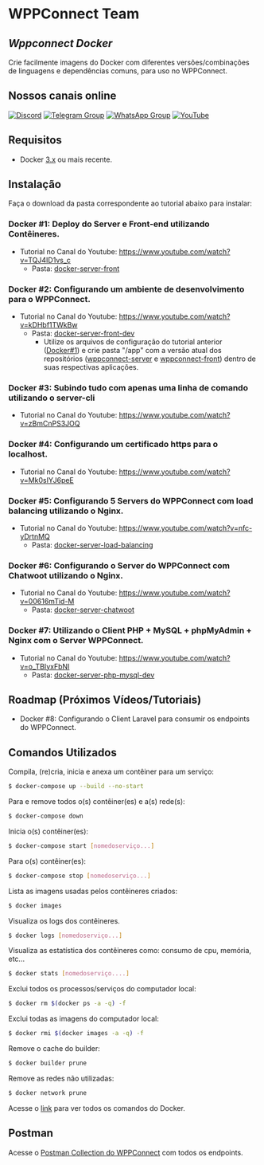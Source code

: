 # WPPConnect Team
## _Wppconnect Docker_

Crie facilmente imagens do Docker com diferentes versões/combinações de linguagens e dependências comuns, para uso no WPPConnect.

## Nossos canais online

[![Discord](https://img.shields.io/discord/844351092758413353?color=blueviolet&label=Discord&logo=discord&style=flat)](https://discord.gg/JU5JGGKGNG)
[![Telegram Group](https://img.shields.io/badge/Telegram-Group-32AFED?logo=telegram)](https://t.me/wppconnect)
[![WhatsApp Group](https://img.shields.io/badge/WhatsApp-Group-25D366?logo=whatsapp)](https://chat.whatsapp.com/LJaQu6ZyNvnBPNAVRbX00K)
[![YouTube](https://img.shields.io/youtube/channel/subscribers/UCD7J9LG08PmGQrF5IS7Yv9A?label=YouTube)](https://www.youtube.com/c/wppconnect)

## Requisitos

* Docker [3.x](https://www.docker.com/get-started) ou mais recente.

## Instalação

Faça o download da pasta correspondente ao tutorial abaixo para instalar:

### Docker #1: Deploy do Server e Front-end utilizando Contêineres.
- Tutorial no Canal do Youtube: https://www.youtube.com/watch?v=TQJ4ID1vs_c
  - Pasta: [docker-server-front](./docker-server-front)
  
### Docker #2: Configurando um ambiente de desenvolvimento para o WPPConnect.
- Tutorial no Canal do Youtube: https://www.youtube.com/watch?v=kDHbf1TWkBw
  - Pasta: [docker-server-front-dev](./docker-server-front-dev)
    - Utilize os arquivos de configuração do tutorial anterior ([Docker#1](https://www.youtube.com/watch?v=TQJ4ID1vs_c)) e crie pasta "/app" com a versão atual dos repositórios ([wppconnect-server](https://github.com/wppconnect-team/wppconnect-server) e [wppconnect-front](https://github.com/wppconnect-team/wppconnect-frontend)) dentro de suas respectivas aplicações.

### Docker #3:  Subindo tudo com apenas uma linha de comando utilizando o server-cli
- Tutorial no Canal do Youtube: https://www.youtube.com/watch?v=zBmCnPS3JOQ

### Docker #4: Configurando um certificado https para o localhost.
- Tutorial no Canal do Youtube: https://www.youtube.com/watch?v=Mk0sIYJ6peE

### Docker #5: Configurando 5 Servers do WPPConnect com load balancing utilizando o Nginx.
- Tutorial no Canal do Youtube: https://www.youtube.com/watch?v=nfc-yDrtnMQ
  - Pasta: [docker-server-load-balancing](./docker-server-load-balancing)

### Docker #6: Configurando o Server do WPPConnect com Chatwoot utilizando o Nginx.
- Tutorial no Canal do Youtube: https://www.youtube.com/watch?v=00616mTid-M
  - Pasta: [docker-server-chatwoot](./docker-server-chatwoot)

### Docker #7: Utilizando o Client PHP + MySQL + phpMyAdmin + Nginx com o Server WPPConnect.
- Tutorial no Canal do Youtube: https://www.youtube.com/watch?v=o_TBIyxFbNI
  - Pasta: [docker-server-php-mysql-dev](./docker-server-php-mysql-dev)

## Roadmap (Próximos Vídeos/Tutoriais)
- Docker #8: Configurando o Client Laravel para consumir os endpoints do WPPConnect.

## Comandos Utilizados

Compila, (re)cria, inicia e anexa um contêiner para um serviço:
``` bash
$ docker-compose up --build --no-start
```
Para e remove todos o(s) contêiner(es) e a(s) rede(s):
``` bash
$ docker-compose down
```

Inicia o(s) contêiner(es):
``` bash
$ docker-compose start [nomedoserviço...]
```

Para o(s) contêiner(es):
``` bash
$ docker-compose stop [nomedoserviço...]
```

Lista as imagens usadas pelos contêineres criados:
``` bash
$ docker images
```

Visualiza os logs dos contêineres.
``` bash
$ docker logs [nomedoserviço...]
```

Visualiza as estatística dos contêineres como: consumo de cpu, memória, etc...
``` bash
$ docker stats [nomedoserviço....]
```

Exclui todos os processos/serviços do computador local:
``` bash
$ docker rm $(docker ps -a -q) -f  
```

Exclui todas as imagens do computador local:
``` bash
$ docker rmi $(docker images -a -q) -f
```

Remove o cache do builder:
``` bash
$ docker builder prune
```

Remove as redes não utilizadas:
``` bash
$ docker network prune
```

Acesse o [link](https://docs.docker.com/reference/) para ver todos os comandos do Docker.

## Postman
Acesse o [Postman Collection do WPPConnect](https://documenter.getpostman.com/view/9139457/TzshF4jQ) com todos os endpoints.
